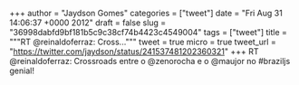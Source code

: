 
+++
author = "Jaydson Gomes"
categories = ["tweet"]
date = "Fri Aug 31 14:06:37 +0000 2012"
draft = false
slug = "36998dabfd9bf181b5c9c38cf74b4423c4549004"
tags = ["tweet"]
title = """RT @reinaldoferraz: Cross..."""
tweet = true
micro = true
tweet_url = "https://twitter.com/jaydson/status/241537481202360321"
+++
RT @reinaldoferraz: Crossroads entre o @zenorocha e o @maujor no #braziljs genial!
